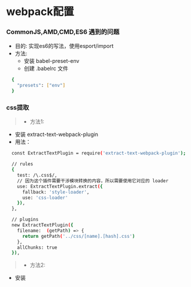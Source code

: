 # webpack配置

### CommonJS,AMD,CMD,ES6 遇到的问题

* 目的: 实现es6的写法，使用esport/import
* 方法:
  * 安装 babel-preset-env
  * 创建 .babelrc 文件

```bash
  {
    "presets": ["env"]
  }
```

### css提取

>* 方法1:

  * 安装 extract-text-webpack-plugin
  * 用法：

```bash
  const ExtractTextPlugin = require('extract-text-webpack-plugin');

  // rules
  {
    test: /\.css$/,
    // 因为这个插件需要干涉模块转换的内容，所以需要使用它对应的 loader
    use: ExtractTextPlugin.extract({ 
      fallback: 'style-loader',
      use: 'css-loader'
    }),
  },

  // plugins
  new ExtractTextPlugin({
    filename:  (getPath) => {
      return getPath('../css/[name].[hash].css')
    },
    allChunks: true
  }),
```

>* 方法2:

  * 安装 
